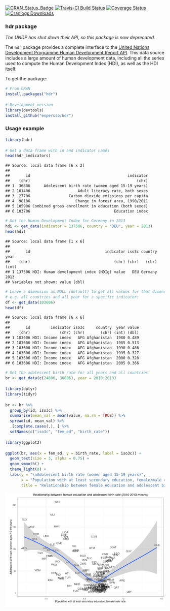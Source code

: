 [![CRAN\_Status\_Badge](http://www.r-pkg.org/badges/version/hdr)](http://cran.r-project.org/package=hdr) [![Travis-CI Build Status](https://travis-ci.org/expersso/hdr.svg?branch=master)](https://travis-ci.org/expersso/hdr) [![Coverage Status](https://img.shields.io/codecov/c/github/expersso/hdr/master.svg)](https://codecov.io/github/expersso/hdr?branch=master) [![Cranlogs Downloads](http://cranlogs.r-pkg.org/badges/grand-total/hdr)](http://cran.r-project.org/web/packages/hdr)

### hdr package

*The UNDP has shut down their API, so this package is now deprecated.*

The `hdr` package provides a complete interface to the [United Nations Development Programme Human Development Report API](hdr.undp.org). This data source includes a large amount of human development data, including all the series used to compute the Human Development Index (HDI), as well as the HDI itself.

To get the package:

``` r
# From CRAN
install.packages("hdr")

# Development version
library(devtools)
install_github("expersso/hdr")
```

### Usage example

``` r
library(hdr)

# Get a data frame with id and indicator names
head(hdr_indicators)
```

    ## Source: local data frame [6 x 2]
    ## 
    ##       id                                           indicator
    ##    (chr)                                               (chr)
    ## 1  36806      Adolescent birth rate (women aged 15-19 years)
    ## 2 101406                     Adult literacy rate, both sexes
    ## 3  27706                 Carbon dioxide emissions per capita
    ## 4  98106                    Change in forest area, 1990/2011
    ## 5 105906 Combined gross enrollment in education (both sexes)
    ## 6 103706                                     Education index

``` r
# Get the Human Development Index for Germany in 2013
hdi <- get_data(indicator = 137506, country = "DEU", year = 2013)
head(hdi)
```

    ## Source: local data frame [1 x 6]
    ## 
    ##       id                                 indicator iso3c country  year
    ##    (chr)                                     (chr) (chr)   (chr) (int)
    ## 1 137506 HDI: Human development index (HDIg) value   DEU Germany  2013
    ## Variables not shown: value (dbl)

``` r
# Leave a dimension as NULL (default) to get all values for that dimension
# e.g. all countries and all year for a specific indicator:
df <- get_data(103606)
head(df)
```

    ## Source: local data frame [6 x 6]
    ## 
    ##       id         indicator iso3c     country  year value
    ##    (chr)             (chr) (chr)       (chr) (int) (dbl)
    ## 1 103606 HDI: Income index   AFG Afghanistan  1980 0.489
    ## 2 103606 HDI: Income index   AFG Afghanistan  1985 0.513
    ## 3 103606 HDI: Income index   AFG Afghanistan  1990 0.486
    ## 4 103606 HDI: Income index   AFG Afghanistan  1995 0.327
    ## 5 103606 HDI: Income index   AFG Afghanistan  2000 0.328
    ## 6 103606 HDI: Income index   AFG Afghanistan  2005 0.366

``` r
# Get the adolescent birth rate for all years and all countries
br <- get_data(c(24806, 36806), year = 2010:2013)

library(dplyr)
library(tidyr)

br <- br %>% 
  group_by(id, iso3c) %>% 
  summarise(mean_val = mean(value, na.rm = TRUE)) %>% 
  spread(id, mean_val) %>% 
  .[complete.cases(.), ] %>% 
  setNames(c("iso3c", "fem_ed", "birth_rate"))

library(ggplot2)

ggplot(br, aes(x = fem_ed, y = birth_rate, label = iso3c)) +
  geom_text(size = 3, alpha = 0.75) +
  geom_smooth() +
  theme_light(8) +
  labs(y = "\nAdolescent birth rate (women aged 15-19 years)",
       x = "Population with at least secondary education, female/male ratio\n",
       title = "Relationship between female education and adolescent birth rate (2010-2013 means)")
```

![](README-example-1.png)
